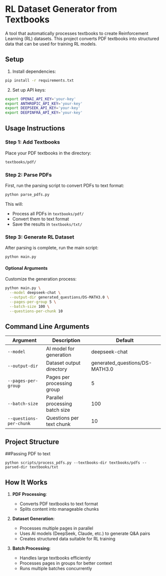 # RL Dataset Generator from Textbooks

A tool that automatically processes textbooks to create Reinforcement Learning (RL) datasets. This project converts PDF textbooks into structured data that can be used for training RL models.

## Setup

1. Install dependencies:
```bash
pip install -r requirements.txt
```

2. Set up API keys:
```bash
export OPENAI_API_KEY='your-key'
export ANTHROPIC_API_KEY='your-key'
export DEEPSEEK_API_KEY='your-key'
export DEEPINFRA_API_KEY='your-key'
```

## Usage Instructions

### Step 1: Add Textbooks
Place your PDF textbooks in the directory:
```bash
textbooks/pdf/
```

### Step 2: Parse PDFs
First, run the parsing script to convert PDFs to text format:
```bash
python parse_pdfs.py
```
This will:
- Process all PDFs in `textbooks/pdf/`
- Convert them to text format
- Save the results in `textbooks/txt/`

### Step 3: Generate RL Dataset
After parsing is complete, run the main script:
```bash
python main.py
```

#### Optional Arguments
Customize the generation process:
```bash
python main.py \
  --model deepseek-chat \
  --output-dir generated_questions/DS-MATH3.0 \
  --pages-per-group 5 \
  --batch-size 100 \
  --questions-per-chunk 10
```

## Command Line Arguments

| Argument | Description | Default |
|----------|-------------|---------|
| `--model` | AI model for generation | deepseek-chat |
| `--output-dir` | Dataset output directory | generated_questions/DS-MATH3.0 |
| `--pages-per-group` | Pages per processing group | 5 |
| `--batch-size` | Parallel processing batch size | 100 |
| `--questions-per-chunk` | Questions per text chunk | 10 |

## Project Structure

##Passing PDF to text

```
python scripts/process_pdfs.py --textbooks-dir textbooks/pdfs --parsed-dir textbooks/txt
```

## How It Works

1. **PDF Processing**:
   - Converts PDF textbooks to text format
   - Splits content into manageable chunks

2. **Dataset Generation**:
   - Processes multiple pages in parallel
   - Uses AI models (DeepSeek, Claude, etc.) to generate Q&A pairs
   - Creates structured data suitable for RL training

3. **Batch Processing**:
   - Handles large textbooks efficiently
   - Processes pages in groups for better context
   - Runs multiple batches concurrently